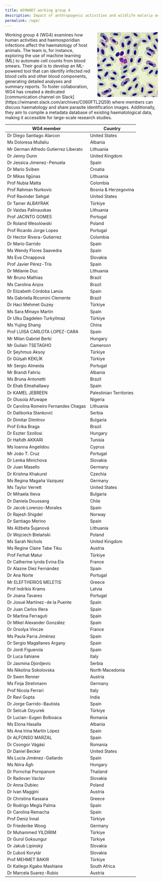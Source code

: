 ```yaml
---
title: WIMANET working group 4
description: Impact of anthropogenic activities and wildlife malaria on host haematology
permalink: /wg4/
---
```


<img alt="logo" src="../assets/images/wg4.jpg" width="200" align="right" style="position: relative; padding-left:20px;">
Working group 4 (WG4) examines how human activities and haemosporidian infections affect the haematology of host animals. The team is, for instance, exploring the use of machine learning (ML) to automate cell counts from blood smears. Their goal is to develop an ML-powered tool that can identify infected red blood cells and other blood components, generating detailed analyses and summary reports. To foster collaboration, WG4 has created a dedicated [communication channel on Slack](https://wimanet.slack.com/archives/C060FTL2Q59) where members can discuss haematology and share parasite identification images. Additionally, they aim to compile a metadata database of existing haematological data, making it accessible for large-scale research studies.

| WG4 member  | Country |
| -----  | ----------- |
|	Dr Diego Santiago Alarcon	|	United States	|
|	Ms Doloresa Mullaliu	|	Albania	|
|	Mr German Alfredo Gutierrez Liberato	|	Lithuania	|
|	Dr Jenny Dunn	|	United Kingdom	|
|	Dr Jessica Jimenez-Penuela	|	Spain	|
|	Dr Mario Sviben	|	Croatia	|
|	Dr Mikas Ilgūnas	|	Lithuania	|
|	Prof Nubia Matta	|	Colombia	|
|	Prof Rahman Nurkovic	|	Bosnia & Herzegovina	|
|	Prof Ravinder Sehgal	|	United States	|
|	Dr Tamer ALBAYRAK	|	Türkiye	|
|	Dr Vaidas Palinauskas	|	Lithuania	|
|	Prof JACINTO GOMES	|	Portugal	|
|	Dr Roland Wesolowski	|	Poland	|
|	Prof Ricardo Jorge Lopes	|	Portugal	|
|	Dr Hector Rivera-Gutierrez	|	Colombia	|
|	Dr Mario Garrido	|	Spain	|
|	Ms Wendy Flores Saavedra	|	Spain	|
|	Ms Eva Chrappová	|	Slovakia	|
|	Prof Javier Pérez-Tris	|	Spain	|
|	Dr Mélanie Duc	|	Lithuania	|
|	Mr Bruno Mathias	|	Brazil	|
|	Ms Carolina Anjos	|	Brazil	|
|	Dr Elizabeth Córdoba Lanús	|	Spain	|
|	Ms Gabriella Ricomini Clemente	|	Brazil	|
|	Dr Haci Mehmet Guzey	|	Türkiye	|
|	Ms Sara Minayo Martín	|	Spain	|
|	Dr Ulku Dagdelen Turkyilmaz	|	Türkiye	|
|	Ms Yujing Shang	|	China	|
|	Prof LUISA CARLOTA LOPEZ-CARA	|	Spain	|
|	Mr Milan Gabriel Berki	|	Hungary	|
|	Mr Guilain TSETAGHO	|	Cameroon	|
|	Dr Şeyhmus Aksoy	|	Türkiye	|
|	Dr Gülşah KEKLİK	|	Türkiye	|
|	Mr Sergio Almeida	|	Portugal	|
|	Mr Brandi Fahriu	|	Albania	|
|	Ms Bruna Antonetti	|	Brazil	|
|	Dr Ehab Elmahallawy	|	Spain	|
|	Dr KAMEL JEBREEN	|	Palestinian Territories	|
|	Dr Olusola Afuwape	|	Nigeria	|
|	Dr Carolina Romeiro Fernandes Chagas	|	Lithuania	|
|	Dr Daliborka Stanković	|	Serbia	|
|	Dr Dimitar Dimitrov	|	Bulgaria	|
|	Prof Erika Braga	|	Brazil	|
|	Dr Eszter Szollosi	|	Hungary	|
|	Dr Hafidh AKKARI	|	Tunisia	|
|	Ms Ioanna Angelidou	|	Cyprus	|
|	Mr João T. Cruz	|	Portugal	|
|	Dr Lenka Minichova	|	Slovakia	|
|	Dr Juan Masello	|	Germany	|
|	Dr Krishna Khakurel	|	Czechia	|
|	Ms Regina Magaña Vazquez	|	Germany	|
|	Ms Taylor Verrett	|	United States	|
|	Dr Mihaela Ilieva	|	Bulgaria	|
|	Dr Daniela Doussang	|	Chile	|
|	Dr Jacob Lorenzo-Morales	|	Spain	|
|	Dr Rajesh Shigdel	|	Norway	|
|	Dr Santiago Merino	|	Spain	|
|	Ms Alžbeta Šujanová	|	Lithuania	|
|	Dr Wojciech Bielański	|	Poland	|
|	Ms Sarah Nichols	|	United Kingdom	|
|	Ms Regine Claire Tabe Tiku	|	Austria	|
|	Prof Ferhat Matur	|	Türkiye	|
|	Dr Catherine lynda Evina Ela	|	France	|
|	Dr Alazne Díez Fernández	|	Spain	|
|	Dr Ana Norte	|	Portugal	|
|	Mr ELEFTHERIOS MELETIS	|	Greece	|
|	Prof Indrikis Krams	|	Latvia	|
|	Dr Joana Tavares	|	Portugal	|
|	Dr Josué Martínez-de la Puente	|	Spain	|
|	Dr Juan Carlos Illera	|	Spain	|
|	Dr Martina Ferraguti	|	Spain	|
|	Dr Mikel Alexander González	|	Spain	|
|	Dr Orsolya Vincze	|	France	|
|	Ms Paula Parra Jiménez	|	Spain	|
|	Dr Sergio Magallanes Argany	|	Spain	|
|	Dr Jordi Figuerola	|	Spain	|
|	Dr Luca Ilahiane	|	Italy	|
|	Dr Jasmina Djordjevic	|	Serbia	|
|	Ms Nikolina Sokolovska	|	North Macedonia	|
|	Dr Swen Renner	|	Austria	|
|	Ms Finja Strehmann	|	Germany	|
|	Prof Nicola Ferrari	|	Italy	|
|	Dr Ravi Gupta	|	India	|
|	Dr Jorge Garrido-Bautista	|	Spain	|
|	Dr Selcuk Ozyurek	|	Türkiye	|
|	Dr Lucian-Eugen Bolboaca	|	Romania	|
|	Ms Elona Hasalla	|	Albania	|
|	Ms Ana Irina Martín López	|	Spain	|
|	Dr ALFONSO MARZAL	|	Spain	|
|	Dr Csongor Vágási	|	Romania	|
|	Dr Daniel Becker	|	United States	|
|	Ms Lucía Jiménez-Gallardo	|	Spain	|
|	Ms Nóra Ágh	|	Hungary	|
|	Dr Pornchai Pornpanom	|	Thailand	|
|	Dr Radovan Vaclav	|	Slovakia	|
|	Dr Anna Dubiec	|	Poland	|
|	Dr Ivan Maggini	|	Austria	|
|	Dr Christina Kassara	|	Greece	|
|	Dr Rodrigo Megía Palma	|	Spain	|
|	Dr Carolina Remacha	|	Spain	|
|	Prof Deniz İnnal	|	Türkiye	|
|	Dr Friederike Woog	|	Germany	|
|	Dr Muhammed YILDIRIM	|	Türkiye	|
|	Dr Gurol Goksungur	|	Türkiye	|
|	Dr Jakub Lipinský	|	Slovakia	|
|	Dr Ľuboš Korytár	|	Slovakia	|
|	Prof MEHMET BAKIR	|	Türkiye	|
|	Dr Katlego Kgabo Mashiane	|	South Africa	|
|	Dr Marcela Suarez-Rubio	|	Austria	|

